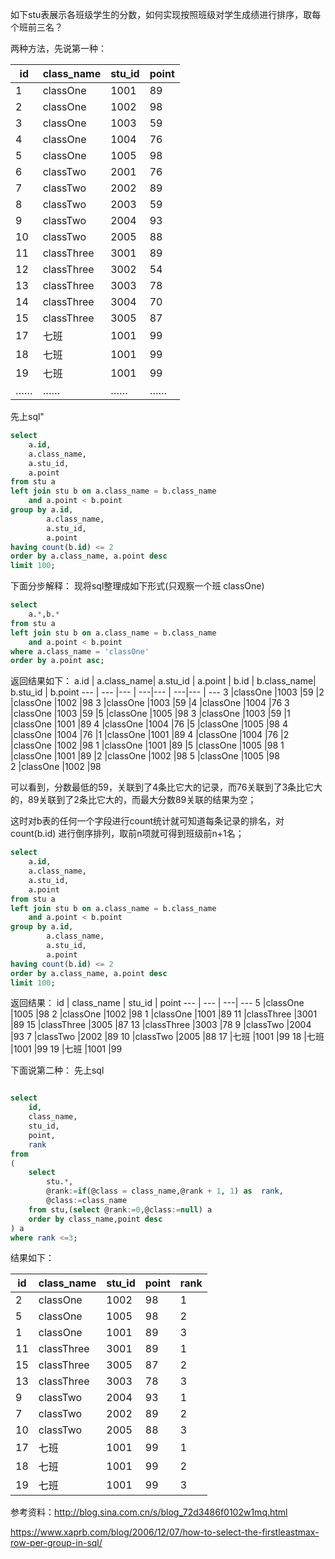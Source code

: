 如下stu表展示各班级学生的分数，如何实现按照班级对学生成绩进行排序，取每个班前三名？

两种方法，先说第一种：


id | class_name | stu_id | point
--- | --- | --- | ---
1	|classOne	|1001	|89
2	|classOne	|1002	|98
3	|classOne	|1003	|59
4	|classOne	|1004	|76
5	|classOne	|1005	|98
6	|classTwo	|2001	|76
7	|classTwo	|2002	|89
8	|classTwo	|2003	|59
9	|classTwo	|2004	|93
10	|classTwo	|2005	|88
11	|classThree	|3001	|89
12	|classThree	|3002	|54
13	|classThree	|3003	|78
14	|classThree	|3004	|70
15	|classThree	|3005	|87
17	|七班		|1001	|99
18	|七班		|1001	|99
19	|七班		|1001	|99
……|……|……|……

先上sql"

```sql
select
	a.id,
    a.class_name,
    a.stu_id,
    a.point
from stu a 
left join stu b on a.class_name = b.class_name
	and a.point < b.point
group by a.id,
		a.class_name,
        a.stu_id,
        a.point
having count(b.id) <= 2
order by a.class_name, a.point desc
limit 100;

```

下面分步解释：
现将sql整理成如下形式(只观察一个班 classOne)
```sql
select
	a.*,b.*
from stu a 
left join stu b on a.class_name = b.class_name
	and a.point < b.point
where a.class_name = 'classOne'
order by a.point asc;
```
返回结果如下：
a.id | a.class_name| a.stu_id | a.point | b.id | b.class_name| b.stu_id | b.point 
--- | --- |--- | ---|--- | ---|--- | ---
3	|classOne	|1003	|59	|2	|classOne	|1002	|98
3	|classOne	|1003	|59	|4	|classOne	|1004	|76
3	|classOne	|1003	|59	|5	|classOne	|1005	|98
3	|classOne	|1003	|59	|1	|classOne	|1001	|89
4	|classOne	|1004	|76	|5	|classOne	|1005	|98
4	|classOne	|1004	|76	|1	|classOne	|1001	|89
4	|classOne	|1004	|76	|2	|classOne	|1002	|98
1	|classOne	|1001	|89	|5	|classOne	|1005	|98
1	|classOne	|1001	|89	|2	|classOne	|1002	|98
5	|classOne	|1005	|98				
2	|classOne	|1002	|98	

可以看到，分数最低的59，关联到了4条比它大的记录，而76关联到了3条比它大的，89关联到了2条比它大的，而最大分数89关联的结果为空；

这时对b表的任何一个字段进行count统计就可知道每条记录的排名，对count(b.id) 进行倒序排列，取前n项就可得到班级前n+1名；


```sql
select
	a.id,
    a.class_name,
    a.stu_id,
    a.point
from stu a 
left join stu b on a.class_name = b.class_name
	and a.point < b.point
group by a.id,
		a.class_name,
        a.stu_id,
        a.point
having count(b.id) <= 2
order by a.class_name, a.point desc
limit 100;

```
返回结果：
id | class_name | stu_id | point
--- | --- | ---| ---
5	|classOne	|1005	|98
2	|classOne	|1002	|98
1	|classOne	|1001	|89
11	|classThree	|3001	|89
15	|classThree	|3005	|87
13	|classThree	|3003	|78
9	|classTwo	|2004	|93
7	|classTwo	|2002	|89
10	|classTwo	|2005	|88
17	|七班		|1001	|99
18	|七班		|1001	|99
19	|七班		|1001	|99	




下面说第二种：
先上sql

```sql

select
    id,
    class_name,
    stu_id,
    point,
    rank
from 
(
    select
    	stu.*,
        @rank:=if(@class = class_name,@rank + 1, 1) as  rank,
        @class:=class_name
    from stu,(select @rank:=0,@class:=null) a
    order by class_name,point desc
) a 
where rank <=3;

```
结果如下：

id | class_name | stu_id | point | rank
--- | --- |  --- |  --- |  ---
2	|classOne	|1002	|98	|1
5	|classOne	|1005	|98	|2
1	|classOne	|1001	|89	|3
11	|classThree	|3001	|89	|1
15	|classThree	|3005	|87	|2
13	|classThree	|3003	|78	|3
9	|classTwo	|2004	|93	|1
7	|classTwo	|2002	|89	|2
10	|classTwo	|2005	|88	|3
17	|七班		|1001	|99	|1
18	|七班		|1001	|99	|2
19	|七班		|1001	|99	|3


参考资料：http://blog.sina.com.cn/s/blog_72d3486f0102w1mq.html


https://www.xaprb.com/blog/2006/12/07/how-to-select-the-firstleastmax-row-per-group-in-sql/